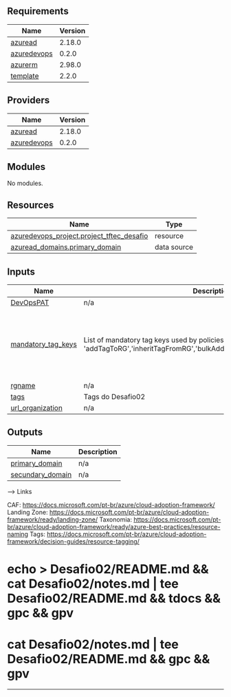 ## Requirements

| Name | Version |
|------|---------|
| <a name="requirement_azuread"></a> [azuread](#requirement\_azuread) | 2.18.0 |
| <a name="requirement_azuredevops"></a> [azuredevops](#requirement\_azuredevops) | 0.2.0 |
| <a name="requirement_azurerm"></a> [azurerm](#requirement\_azurerm) | 2.98.0 |
| <a name="requirement_template"></a> [template](#requirement\_template) | 2.2.0 |

## Providers

| Name | Version |
|------|---------|
| <a name="provider_azuread"></a> [azuread](#provider\_azuread) | 2.18.0 |
| <a name="provider_azuredevops"></a> [azuredevops](#provider\_azuredevops) | 0.2.0 |

## Modules

No modules.

## Resources

| Name | Type |
|------|------|
| [azuredevops_project.project_tftec_desafio](https://registry.terraform.io/providers/microsoft/azuredevops/0.2.0/docs/resources/project) | resource |
| [azuread_domains.primary_domain](https://registry.terraform.io/providers/hashicorp/azuread/2.18.0/docs/data-sources/domains) | data source |

## Inputs

| Name | Description | Type | Default | Required |
|------|-------------|------|---------|:--------:|
| <a name="input_DevOpsPAT"></a> [DevOpsPAT](#input\_DevOpsPAT) | n/a | `any` | n/a | yes |
| <a name="input_mandatory_tag_keys"></a> [mandatory\_tag\_keys](#input\_mandatory\_tag\_keys) | List of mandatory tag keys used by policies 'addTagToRG','inheritTagFromRG','bulkAddTagsToRG','bulkInheritTagsFromRG' | `list` | <pre>[<br>  "Application",<br>  "CostCentre",<br>  "Environment",<br>  "ManagedBy",<br>  "OwnedBy",<br>  "SupportBy"<br>]</pre> | no |
| <a name="input_rgname"></a> [rgname](#input\_rgname) | n/a | `any` | n/a | yes |
| <a name="input_tags"></a> [tags](#input\_tags) | Tags do Desafio02 | `map(string)` | n/a | yes |
| <a name="input_url_organization"></a> [url\_organization](#input\_url\_organization) | n/a | `any` | n/a | yes |

## Outputs

| Name | Description |
|------|-------------|
| <a name="output_primary_domain"></a> [primary\_domain](#output\_primary\_domain) | n/a |
| <a name="output_secundary_domain"></a> [secundary\_domain](#output\_secundary\_domain) | n/a |
--> Links

CAF: https://docs.microsoft.com/pt-br/azure/cloud-adoption-framework/
Landing Zone: https://docs.microsoft.com/pt-br/azure/cloud-adoption-framework/ready/landing-zone/
Taxonomia: https://docs.microsoft.com/pt-br/azure/cloud-adoption-framework/ready/azure-best-practices/resource-naming
Tags: https://docs.microsoft.com/pt-br/azure/cloud-adoption-framework/decision-guides/resource-tagging/

# echo > Desafio02/README.md && cat Desafio02/notes.md | tee Desafio02/README.md && tdocs && gpc && gpv
# cat Desafio02/notes.md | tee Desafio02/README.md && gpc && gpv
---------------------------------------------------------------------------------------------------------------------------


